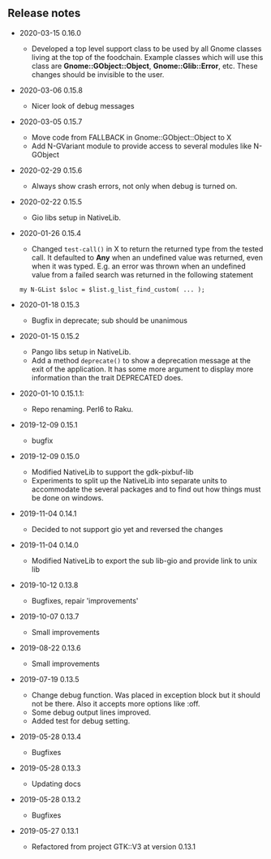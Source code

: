 ## Release notes
* 2020-03-15 0.16.0
  * Developed a top level support class to be used by all Gnome classes living at the top of the foodchain. Example classes which will use this class are **Gnome::GObject::Object**, **Gnome::Glib::Error**, etc. These changes should be invisible to the user.

* 2020-03-06 0.15.8
  * Nicer look of debug messages

* 2020-03-05 0.15.7
  * Move code from FALLBACK in Gnome::GObject::Object to X
  * Add N-GVariant module to provide access to several modules like N-GObject

* 2020-02-29 0.15.6
  * Always show crash errors, not only when debug is turned on.

* 2020-02-22 0.15.5
  * Gio libs setup in NativeLib.

* 2020-01-26 0.15.4
  * Changed `test-call()` in X to return the returned type from the tested call. It defaulted to **Any** when an undefined value was returned, even when it was typed. E.g. an error was thrown when an undefined value from a failed search was returned in the following statement
  ```
  my N-GList $sloc = $list.g_list_find_custom( ... );
  ```

* 2020-01-18 0.15.3
  * Bugfix in deprecate; sub should be unanimous

* 2020-01-15 0.15.2
  * Pango libs setup in NativeLib.
  * Add a method `deprecate()` to show a deprecation message at the exit of the application. It has some more argument to display more information than the trait DEPRECATED does.

* 2020-01-10 0.15.1.1:
  * Repo renaming. Perl6 to Raku.

* 2019-12-09 0.15.1
  * bugfix

* 2019-12-09 0.15.0
  * Modified NativeLib to support the gdk-pixbuf-lib
  * Experiments to split up the NativeLib into separate units to accommodate the several packages and to find out how things must be done on windows.

* 2019-11-04 0.14.1
  * Decided to not support gio yet and reversed the changes

* 2019-11-04 0.14.0
  * Modified NativeLib to export the sub lib-gio and provide link to unix lib

* 2019-10-12 0.13.8
  * Bugfixes, repair 'improvements'

* 2019-10-07 0.13.7
  * Small improvements

* 2019-08-22 0.13.6
  * Small improvements

* 2019-07-19 0.13.5
  * Change debug function. Was placed in exception block but it should not be there. Also it accepts more options like :off.
  * Some debug output lines improved.
  * Added test for debug setting.

* 2019-05-28 0.13.4
  * Bugfixes

* 2019-05-28 0.13.3
  * Updating docs

* 2019-05-28 0.13.2
  * Bugfixes

* 2019-05-27 0.13.1
  * Refactored from project GTK::V3 at version 0.13.1
